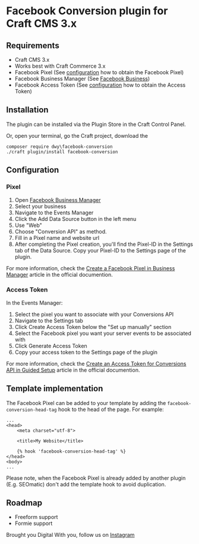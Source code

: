 # Facebook Conversion plugin for Craft CMS 3.x

## Requirements

- Craft CMS 3.x
- Works best with Craft Commerce 3.x
- Facebook Pixel (See [configuration](#pixel) how to obtain the Facebook Pixel)
- Facebook Business Manager (See [Facebook Business](https://business.facebook.com/))
- Facebook Access Token (See [configuration](#access-token) how to obtain the Access Token)

## Installation

The plugin can be installed via the Plugin Store in the Craft Control Panel.

Or, open your terminal, go the Craft project, download the 

```
composer require dwy\facebook-conversion
./craft plugin/install facebook-conversion
```

## Configuration

### Pixel

1. Open [Facebook Business Manager](https://business.facebook.com)
2. Select your business
3. Navigate to the Events Manager
4. Click the Add Data Source button in the left menu
5. Use "Web"
6. Choose "Conversion API" as method.
7. Fill in a Pixel name and website url
8. After completing the Pixel creation, you'll find the Pixel-ID in the Settings tab of the Data Source. Copy your Pixel-ID to the Settings page of the plugin. 

For more information, check the [Create a Facebook Pixel in Business Manager](https://www.facebook.com/business/help/314143995668266?id=1205376682832142) article in the official documention.


### Access Token

In the Events Manager:

1. Select the pixel you want to associate with your Conversions API
2. Navigate to the Settings tab
3. Click Create Access Token below the "Set up manually" section
4. Select the Facebook pixel you want your server events to be associated with
5. Click Generate Access Token
6. Copy your access token to the Settings page of the plugin

For more information, check the [Create an Access Token for Conversions API in Guided Setup](https://www.facebook.com/business/help/1341993546002479) article in the official documention.


## Template implementation

The Facebook Pixel can be added to your template by adding the `facebook-conversion-head-tag` hook to the head of the page. For example:

```
...
<head>
    <meta charset="utf-8">

    <title>My Website</title>

    {% hook 'facebook-conversion-head-tag' %}
</head>
<body>
...
```

Please note, when the Facebook Pixel is already added by another plugin (E.g. SEOmatic) don't add the template hook to avoid duplication.

## Roadmap

- Freeform support
- Formie support

Brought you Digital With you, follow us on [Instagram](https://www.instagram.com/digitalwithyou/)
